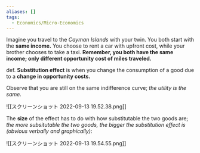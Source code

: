```yaml
---
aliases: []
tags:
  - Economics/Micro-Economics
---
```


Imagine you travel to the _Cayman Islands_ with your twin. You both start with the **same income.** You choose to rent a car with upfront cost, while your brother chooses to take a taxi. **Remember, you both have the same income; only different opportunity cost of miles traveled.**

def. **Substitution effect** is when you change the consumption of a good due to a **change in opportunity costs.**

Observe that you are still on the same indifference curve; _the utility is the same._

![[スクリーンショット 2022-09-13 19.52.38.png]]

The **size** of the effect has to do with how substitutable the two goods are; _the more subsitutable the two goods, the bigger the substitution effect is (obvious verbally and graphically)_:

![[スクリーンショット 2022-09-13 19.54.55.png]]
